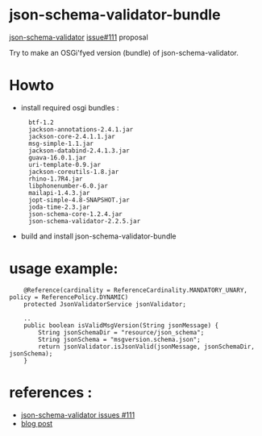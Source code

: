 json-schema-validator-bundle
============================

[json-schema-validator](https://github.com/fge/json-schema-validator) [issue#111](https://github.com/fge/json-schema-validator/issues/111) proposal

Try to make an OSGi'fyed version (bundle) of json-schema-validator.

Howto
=====

* install required osgi bundles :

        btf-1.2
        jackson-annotations-2.4.1.jar
        jackson-core-2.4.1.1.jar
        msg-simple-1.1.jar
        jackson-databind-2.4.1.3.jar
        guava-16.0.1.jar
        uri-template-0.9.jar
        jackson-coreutils-1.8.jar
        rhino-1.7R4.jar
        libphonenumber-6.0.jar
        mailapi-1.4.3.jar
        jopt-simple-4.8-SNAPSHOT.jar
        joda-time-2.3.jar
        json-schema-core-1.2.4.jar
        json-schema-validator-2.2.5.jar

* build and install json-schema-validator-bundle


usage example:
==============
```
    @Reference(cardinality = ReferenceCardinality.MANDATORY_UNARY, policy = ReferencePolicy.DYNAMIC)
    protected JsonValidatorService jsonValidator;
    
    ..
    public boolean isValidMsgVersion(String jsonMessage) {
        String jsonSchemaDir = "resource/json_schema";
        String jsonSchema = "msgversion.schema.json";
        return jsonValidator.isJsonValid(jsonMessage, jsonSchemaDir, jsonSchema);
    }
```

references :
============
* [json-schema-validator issues #111](https://github.com/fge/json-schema-validator/issues/111)
* [blog post](http://curiositedevie.blogspot.fr/2014/08/use-json-schema-validator-as-osgi-bundle.html)

